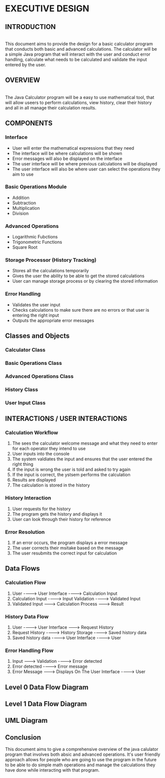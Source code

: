 # EXECUTIVE DESIGN
## INTRODUCTION
<br> This document aims to provide the design for a basic calculator program that conducts both basic and advanced calculations. The calculator will be a simple Java program that will interact with the user and conduct error handling, calculate what needs to be calculated and validate the input entered by the user.
## OVERVIEW
<br> The Java Calculator program will be a easy to use mathematical tool, that will allow useers to perform calculations, view history, clear their history and all in all manage their calculation results.
## COMPONENTS
### Interface
- User will enter the mathematical expressions that they need
- The interface will be where calculations will be shown
- Error messages will also be displayed on the interface
- The user interface will be where previous calculations will be displayed
- The user interface will also be where user can select the operations they aim to use
### Basic Operations Module
- Addition
- Subtraction
- Multiplication
- Division
### Advanced Operations
- Logarithmic Fubctions
- Trigonometric Functions
- Square Root
### Storage Processor (History Tracking)
- Stores all the calculations temporarily
- Gives the user the ability to be able to get the stored calculations
- User can manage storage process or by clearing the stored information
### Error Handling
- Validates the user input
- Checks calculations to make sure there are no errors or that user is entering the right input
- Outputs the appropriate error messages
## Classes and Objects
### Calculator Class
### Basic Operations Class
### Advanced Operations Class
### History Class
### User Input Class
## INTERACTIONS / USER INTERACTIONS
### Calculation Workflow
1. The sees the calculator welcome message and what they need to enter for each operator they intend to use
2. User inputs into the console
3. The system valdiates the input and ensures that the user entered the right thing
4. If the input is wrong the user is told and asked to try again
5. If the input is correct, the ystsem performs the calculation
6. Results are displayed
7. The calculation is stored in the history
### History Interaction
1. User requests for the history
2. The program gets the history and displays it
3. User can look through their history for reference
### Error Resolution
1. If an error occurs, the program displays a error message
2. The user corrects their msitake based on the message
3. The user resubmits the correct input for calculation
## Data Flows
### Calculation Flow
1. User ----> User Interface ----> Calculation Input
2. Calculation Input ----> Input Validation ----> Validated Input
3. Validated Input ---> Calculation Process ---> Result
### History Data Flow
1. User ----> User Interface ---> Request History
2. Request History ----> History Storage ----> Saved history data
3. Saved history data ----> User Interface ----> User
### Error Handling Flow
1. Input ---> Validation ----> Error detected
2. Error detected ----> Error message
3. Error Message ---> Displays On The User Interface ----> User

## Level 0 Data Flow Diagram
## Level 1 Data Flow Diagram
## UML Diagram
## Conclusion
This document aims to give a comprehensive overview of the java calulator program that involves both absic and advanced operations. It's user friendly approach allows for people who are going to use the program in the future to be able to do simple math operations and manage the calculations they have done while interacting with that program.

